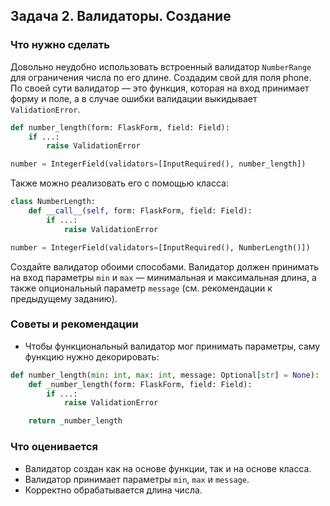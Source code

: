 ## Задача 2. Валидаторы. Создание
### Что нужно сделать
Довольно неудобно использовать встроенный валидатор `NumberRange` для ограничения числа по его длине. Создадим свой для поля phone.<br>
По своей сути валидатор — это функция, которая на вход принимает форму и поле, а в случае ошибки валидации выкидывает `ValidationError`.

```python
def number_length(form: FlaskForm, field: Field):
    if ...:
        raise ValidationError

number = IntegerField(validators=[InputRequired(), number_length])
```

Также можно реализовать его с помощью класса:

```python
class NumberLength:
    def __call__(self, form: FlaskForm, field: Field):
        if ...:
            raise ValidationError

number = IntegerField(validators=[InputRequired(), NumberLength()])
```

Создайте валидатор обоими способами. Валидатор должен принимать на вход параметры `min` и `max` — минимальная и максимальная длина, а также опциональный параметр `message` (см. рекомендации к предыдущему заданию).
### Советы и рекомендации
- Чтобы функциональный валидатор мог принимать параметры, саму функцию нужно декорировать:

```python
def number_length(min: int, max: int, message: Optional[str] = None):
    def _number_length(form: FlaskForm, field: Field):
        if ...:
            raise ValidationError

    return _number_length
```

### Что оценивается
- Валидатор создан как на основе функции, так и на основе класса.
- Валидатор принимает параметры `min`, `max` и `message`.
- Корректно обрабатывается длина числа.
